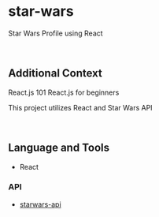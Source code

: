 # star-wars

Star Wars Profile using React

<br>

## Additional Context

React.js 101 React.js for beginners

This project utilizes React and Star Wars API

<br>

## Language and Tools

- React

### API

- [starwars-api](https://github.com/akabab/starwars-api)
